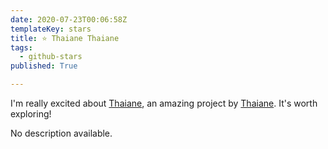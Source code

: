```yaml
---
date: 2020-07-23T00:06:58Z
templateKey: stars
title: ⭐ Thaiane Thaiane
tags:
  - github-stars
published: True

---
```


I'm really excited about [Thaiane](https://github.com/Thaiane/Thaiane), an amazing project by [Thaiane](https://github.com/Thaiane). It's worth exploring!

No description available.
